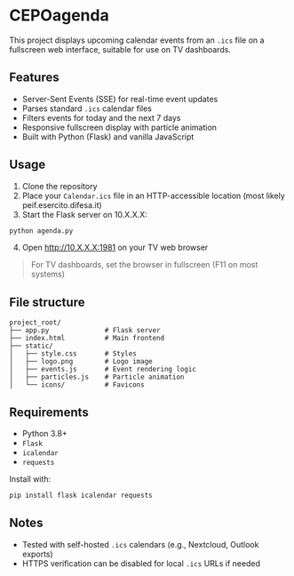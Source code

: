 # CEPOagenda

This project displays upcoming calendar events from an `.ics` file on a fullscreen web interface, suitable for use on TV dashboards.

## Features

- Server-Sent Events (SSE) for real-time event updates
- Parses standard `.ics` calendar files
- Filters events for today and the next 7 days
- Responsive fullscreen display with particle animation
- Built with Python (Flask) and vanilla JavaScript

## Usage

1. Clone the repository
2. Place your `Calendar.ics` file in an HTTP-accessible location (most likely peif.esercito.difesa.it)
3. Start the Flask server on 10.X.X.X:

```bash
python agenda.py
```

4. Open http://10.X.X.X:1981 on your TV web browser

> For TV dashboards, set the browser in fullscreen (F11 on most systems)

## File structure

```
project_root/
├── app.py              # Flask server
├── index.html          # Main frontend
├── static/
│   ├── style.css       # Styles
│   ├── logo.png        # Logo image
│   ├── events.js       # Event rendering logic
│   ├── particles.js    # Particle animation
│   └── icons/          # Favicons
```

## Requirements

- Python 3.8+
- `Flask`
- `icalendar`
- `requests`

Install with:

```bash
pip install flask icalendar requests
```

## Notes

- Tested with self-hosted `.ics` calendars (e.g., Nextcloud, Outlook exports)
- HTTPS verification can be disabled for local `.ics` URLs if needed
